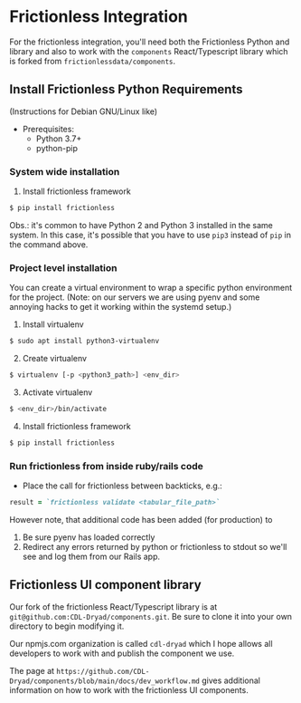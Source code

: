 # Frictionless Integration

For the frictionless integration, you'll need both the Frictionless
Python and library and also to work with the `components` React/Typescript
library which is forked from `frictionlessdata/components`.

## Install Frictionless Python Requirements
(Instructions for Debian GNU/Linux like)

- Prerequisites:
  - Python 3.7+
  - python-pip
    
### System wide installation
1. Install frictionless framework
```bash
$ pip install frictionless
```

Obs.: it's common to have Python 2 and Python 3 installed in the same system.
In this case, it's possible that you have to use `pip3` instead of `pip` in the
command above.

### Project level installation
You can create a virtual environment to wrap a specific python environment for the project.
(Note: on our servers we are using pyenv and some annoying hacks to get it working
within the systemd setup.)

1. Install virtualenv
```bash
$ sudo apt install python3-virtualenv 
```
2. Create virtualenv
```bash
$ virtualenv [-p <python3_path>] <env_dir>
```

3. Activate virtualenv
```bash
$ <env_dir>/bin/activate
```

4. Install frictionless framework
```bash
$ pip install frictionless
```

### Run frictionless from inside ruby/rails code
- Place the call for frictionless between backticks, e.g.:
```ruby
result = `frictionless validate <tabular_file_path>`
```
However note, that additional code has been added (for production) to
1. Be sure pyenv has loaded correctly
2. Redirect any errors returned by python or frictionless to stdout so
we'll see and log them from our Rails app.
   
## Frictionless UI component library

Our fork of the frictionless React/Typescript library is at
`git@github.com:CDL-Dryad/components.git`.  Be sure to clone it into
your own directory to begin modifying it.

Our npmjs.com organization is called `cdl-dryad` which I hope allows all
developers to work with and publish the component we use.

The page at `https://github.com/CDL-Dryad/components/blob/main/docs/dev_workflow.md` gives
additional information on how to work with the frictionless UI components.



